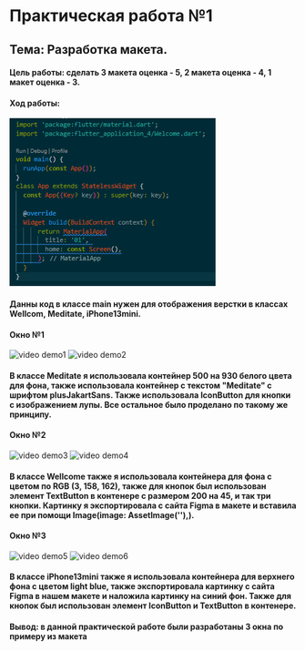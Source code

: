 # Практическая работа №1
## Тема: Разработка макета.

#### Цель работы: сделать 3 макета оценка - 5, 2 макета оценка - 4, 1 макет оценка - 3.

#### Ход работы:

<img src="Main.png" alt="video demo"/>

#### Данны код в классе main нужен для отображения верстки в классах Wellcom, Meditate, iPhone13mini.

#### Окно №1

<img src="Screen1.png" alt="video demo1"/>

<img src="Screen1View.png" alt="video demo2"/>

#### В классе Meditate я использовала контейнер 500 на 930 белого цвета для фона, также использовала контейнер с текстом "Meditate" с шрифтом plusJakartSans. Также использовала IconButton для кнопки с изображением лупы. Все остальное было проделано по такому же принципу.

#### Окно №2

<img src="Screen2.png" alt="video demo3"/>

<img src="Screen2View.png" alt="video demo4"/>

#### В классе Wellcome также я использовала контейнера для фона с цветом по RGB (3, 158, 162), также для кнопок был использован элемент TextButton в контенере с размером 200 на 45, и так три кнопки. Картинку я экспортировала с сайта Figma в макете и вставила ее при помощи Image(image: AssetImage(''),).

#### Окно №3

<img src="Screen3.png" alt="video demo5"/>

<img src="Screen3View.png" alt="video demo6"/>

#### В классе iPhone13mini также я использовала контейнера для верхнего фона с цветом light blue, также экспортировала картинку с сайта Figma в нашем макете и наложила картинку на синий фон. Также для кнопок был использован элемент IconButton и TextButton в контенере.

#### Вывод: в данной практической работе были разработаны 3 окна по примеру из макета
